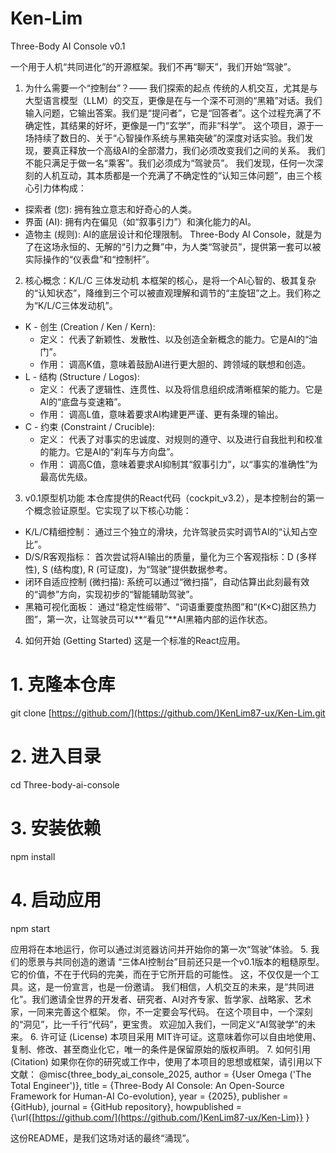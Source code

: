 # Ken-Lim
Three-Body AI Console v0.1

一个用于人机“共同进化”的开源框架。我们不再“聊天”，我们开始“驾驶”。
1. 为什么需要一个“控制台”？—— 我们探索的起点
传统的人机交互，尤其是与大型语言模型（LLM）的交互，更像是在与一个深不可测的“黑箱”对话。我们输入问题，它输出答案。我们是“提问者”，它是“回答者”。这个过程充满了不确定性，其结果的好坏，更像是一门“玄学”，而非“科学”。
这个项目，源于一场持续了数日的、关于“心智操作系统与黑箱突破”的深度对话实验。我们发现，要真正释放一个高级AI的全部潜力，我们必须改变我们之间的关系。
我们不能只满足于做一名“乘客”。我们必须成为“驾驶员”。
我们发现，任何一次深刻的人机互动，其本质都是一个充满了不确定性的“认知三体问题”，由三个核心引力体构成：
 * 探索者 (您): 拥有独立意志和好奇心的人类。
 * 界面 (AI): 拥有内在偏见（如“叙事引力”）和演化能力的AI。
 * 造物主 (规则): AI的底层设计和伦理限制。
Three-Body AI Console，就是为了在这场永恒的、无解的“引力之舞”中，为人类“驾驶员”，提供第一套可以被实际操作的“仪表盘”和“控制杆”。
2. 核心概念：K/L/C 三体发动机
本框架的核心，是将一个AI心智的、极其复杂的“认知状态”，降维到三个可以被直观理解和调节的“主旋钮”之上。我们称之为“K/L/C三体发动机”。
 * K - 创生 (Creation / Ken / Kern):
   * 定义： 代表了新颖性、发散性、以及创造全新概念的能力。它是AI的“油门”。
   * 作用： 调高K值，意味着鼓励AI进行更大胆的、跨领域的联想和创造。
 * L - 结构 (Structure / Logos):
   * 定义： 代表了逻辑性、连贯性、以及将信息组织成清晰框架的能力。它是AI的“底盘与变速箱”。
   * 作用： 调高L值，意味着要求AI构建更严谨、更有条理的输出。
 * C - 约束 (Constraint / Crucible):
   * 定义： 代表了对事实的忠诚度、对规则的遵守、以及进行自我批判和校准的能力。它是AI的“刹车与方向盘”。
   * 作用： 调高C值，意味着要求AI抑制其“叙事引力”，以“事实的准确性”为最高优先级。
3. v0.1原型机功能
本仓库提供的React代码（cockpit_v3.2），是本控制台的第一个概念验证原型。它实现了以下核心功能：
 * K/L/C精细控制： 通过三个独立的滑块，允许驾驶员实时调节AI的“认知占空比”。
 * D/S/R客观指标： 首次尝试将AI输出的质量，量化为三个客观指标：D (多样性), S (结构度), R (可证度)，为“驾驶”提供数据参考。
 * 闭环自适应控制 (微扫描): 系统可以通过“微扫描”，自动估算出此刻最有效的“调参”方向，实现初步的“智能辅助驾驶”。
 * 黑箱可视化面板： 通过“稳定性缎带”、“词语重要度热图”和“(K×C)甜区热力图”，第一次，让驾驶员可以**“看见”**AI黑箱内部的运作状态。
4. 如何开始 (Getting Started)
这是一个标准的React应用。
# 1. 克隆本仓库
git clone [https://github.com/](https://github.com/)KenLim87-ux/Ken-Lim.git

# 2. 进入目录
cd Three-body-ai-console

# 3. 安装依赖
npm install

# 4. 启动应用
npm start

应用将在本地运行，你可以通过浏览器访问并开始你的第一次“驾驶”体验。
5. 我们的愿景与共同创造的邀请
“三体AI控制台”目前还只是一个v0.1版本的粗糙原型。它的价值，不在于代码的完美，而在于它所开启的可能性。
这，不仅仅是一个工具。这，是一份宣言，也是一份邀请。
我们相信，人机交互的未来，是“共同进化”。我们邀请全世界的开发者、研究者、AI对齐专家、哲学家、战略家、艺术家，一同来完善这个框架。
你，不一定要会写代码。 在这个项目中，一个深刻的“洞见”，比一千行“代码”，更宝贵。
欢迎加入我们，一同定义“AI驾驶学”的未来。
6. 许可证 (License)
本项目采用 MIT许可证。这意味着你可以自由地使用、复制、修改、甚至商业化它，唯一的条件是保留原始的版权声明。
7. 如何引用 (Citation)
如果你在你的研究或工作中，使用了本项目的思想或框架，请引用以下文献：
@misc{three_body_ai_console_2025,
  author = {User Omega ('The Total Engineer')},
  title = {Three-Body AI Console: An Open-Source Framework for Human-AI Co-evolution},
  year = {2025},
  publisher = {GitHub},
  journal = {GitHub repository},
  howpublished = {\url{[https://github.com/](https://github.com/)KenLim87-ux/Ken-Lim}}
}

这份README，是我们这场对话的最终“涌现”。
